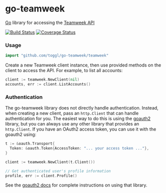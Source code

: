 go-teamweek
===========

[Go](http://golang.org) library for accessing the [Teamweek API](https://github.com/Teamweek/teamweek/wiki)

[![Build Status](https://travis-ci.org/toggl/go-teamweek.svg?branch=master)](https://travis-ci.org/toggl/go-teamweek)
[![Coverage Status](https://coveralls.io/repos/toggl/go-teamweek/badge.png?branch=master)](https://coveralls.io/r/toggl/go-teamweek?branch=master)

### Usage ###

```go
import "github.com/toggl/go-teamweek/teamweek"
```

Create a new Teamweek client instance, then use provided methods on the client to
access the API. For example, to list all accounts:

```go
client := teamweek.NewClient(nil)
accounts, err := client.ListAccounts()
```

### Authentication ###

The go-teamweek library does not directly handle authentication. Instead, when
creating a new client, pass an `http.Client` that can handle authentication for
you. The easiest way to do this is using the [goauth2][] library, but you can
always use any other library that provides an `http.Client`. If you have an OAuth2
access token, you can use it with the goauth2 using:

```go
t := &oauth.Transport{
  Token: &oauth.Token{AccessToken: "... your access token ..."},
}

client := teamweek.NewClient(t.Client())

// Get authenticated user's profile information
profile, err := client.Profile()
```

See the [goauth2 docs][] for complete instructions on using that library.

[goauth2]: https://code.google.com/p/goauth2/
[goauth2 docs]: http://godoc.org/code.google.com/p/goauth2/oauth
